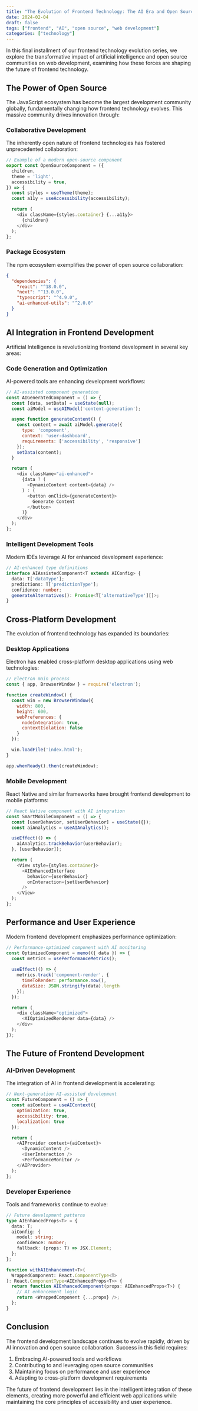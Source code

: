 ```yaml
---
title: "The Evolution of Frontend Technology: The AI Era and Open Source Impact (Part 3)"
date: 2024-02-04
draft: false
tags: ["frontend", "AI", "open source", "web development"]
categories: ["technology"]
---
```


In this final installment of our frontend technology evolution series, we explore the transformative impact of artificial intelligence and open source communities on web development, examining how these forces are shaping the future of frontend technology.

## The Power of Open Source

The JavaScript ecosystem has become the largest development community globally, fundamentally changing how frontend technology evolves. This massive community drives innovation through:

### Collaborative Development
The inherently open nature of frontend technologies has fostered unprecedented collaboration:

```javascript
// Example of a modern open-source component
export const OpenSourceComponent = ({
  children,
  theme = 'light',
  accessibility = true,
}) => {
  const styles = useTheme(theme);
  const a11y = useAccessibility(accessibility);

  return (
    <div className={styles.container} {...a11y}>
      {children}
    </div>
  );
};
```

### Package Ecosystem
The npm ecosystem exemplifies the power of open source collaboration:

```json
{
  "dependencies": {
    "react": "^18.0.0",
    "next": "^13.0.0",
    "typescript": "^4.9.0",
    "ai-enhanced-utils": "^2.0.0"
  }
}
```

## AI Integration in Frontend Development

Artificial Intelligence is revolutionizing frontend development in several key areas:

### Code Generation and Optimization
AI-powered tools are enhancing development workflows:

```javascript
// AI-assisted component generation
const AIGeneratedComponent = () => {
  const [data, setData] = useState(null);
  const aiModel = useAIModel('content-generation');

  async function generateContent() {
    const content = await aiModel.generate({
      type: 'component',
      context: 'user-dashboard',
      requirements: ['accessibility', 'responsive']
    });
    setData(content);
  }

  return (
    <div className="ai-enhanced">
      {data ? (
        <DynamicContent content={data} />
      ) : (
        <button onClick={generateContent}>
          Generate Content
        </button>
      )}
    </div>
  );
};
```

### Intelligent Development Tools
Modern IDEs leverage AI for enhanced development experience:

```typescript
// AI-enhanced type definitions
interface AIAssistedComponent<T extends AIConfig> {
  data: T['dataType'];
  predictions: T['predictionType'];
  confidence: number;
  generateAlternatives(): Promise<T['alternativeType'][]>;
}
```

## Cross-Platform Development

The evolution of frontend technology has expanded its boundaries:

### Desktop Applications
Electron has enabled cross-platform desktop applications using web technologies:

```javascript
// Electron main process
const { app, BrowserWindow } = require('electron');

function createWindow() {
  const win = new BrowserWindow({
    width: 800,
    height: 600,
    webPreferences: {
      nodeIntegration: true,
      contextIsolation: false
    }
  });

  win.loadFile('index.html');
}

app.whenReady().then(createWindow);
```

### Mobile Development
React Native and similar frameworks have brought frontend development to mobile platforms:

```javascript
// React Native component with AI integration
const SmartMobileComponent = () => {
  const [userBehavior, setUserBehavior] = useState({});
  const aiAnalytics = useAIAnalytics();

  useEffect(() => {
    aiAnalytics.trackBehavior(userBehavior);
  }, [userBehavior]);

  return (
    <View style={styles.container}>
      <AIEnhancedInterface
        behavior={userBehavior}
        onInteraction={setUserBehavior}
      />
    </View>
  );
};
```

## Performance and User Experience

Modern frontend development emphasizes performance optimization:

```javascript
// Performance-optimized component with AI monitoring
const OptimizedComponent = memo(({ data }) => {
  const metrics = usePerformanceMetrics();
  
  useEffect(() => {
    metrics.track('component-render', {
      timeToRender: performance.now(),
      dataSize: JSON.stringify(data).length
    });
  });

  return (
    <div className="optimized">
      <AIOptimizedRenderer data={data} />
    </div>
  );
});
```

## The Future of Frontend Development

### AI-Driven Development
The integration of AI in frontend development is accelerating:

```javascript
// Next-generation AI-assisted development
const FutureComponent = () => {
  const aiContext = useAIContext({
    optimization: true,
    accessibility: true,
    localization: true
  });

  return (
    <AIProvider context={aiContext}>
      <DynamicContent />
      <UserInteraction />
      <PerformanceMonitor />
    </AIProvider>
  );
};
```

### Developer Experience
Tools and frameworks continue to evolve:

```typescript
// Future development patterns
type AIEnhancedProps<T> = {
  data: T;
  aiConfig: {
    model: string;
    confidence: number;
    fallback: (props: T) => JSX.Element;
  };
};

function withAIEnhancement<T>(
  WrappedComponent: React.ComponentType<T>
): React.ComponentType<AIEnhancedProps<T>> {
  return function AIEnhancedComponent(props: AIEnhancedProps<T>) {
    // AI enhancement logic
    return <WrappedComponent {...props} />;
  };
}
```

## Conclusion

The frontend development landscape continues to evolve rapidly, driven by AI innovation and open source collaboration. Success in this field requires:

1. Embracing AI-powered tools and workflows
2. Contributing to and leveraging open source communities
3. Maintaining focus on performance and user experience
4. Adapting to cross-platform development requirements

The future of frontend development lies in the intelligent integration of these elements, creating more powerful and efficient web applications while maintaining the core principles of accessibility and user experience.
